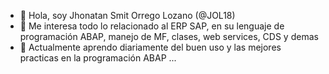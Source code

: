- 👋 Hola, soy Jhonatan Smit Orrego Lozano (@JOL18)
- 👀 Me interesa todo lo relacionado al ERP SAP, en su lenguaje de programación ABAP, manejo de MF, clases, web services, CDS y demas
- 🌱 Actualmente aprendo diariamente del buen uso y las mejores practicas en la programación ABAP ...


<!---
JOL18/JOL18 is a ✨ special ✨ repository because its `README.md` (this file) appears on your GitHub profile.
You can click the Preview link to take a look at your changes.
--->
